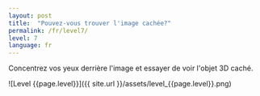 ```yaml
---
layout: post
title:  "Pouvez-vous trouver l'image cachée?"
permalink: /fr/level7/
level: 7
language: fr
---
```

Concentrez vos yeux derrière l'image et essayer de voir l'objet 3D caché.

![Level {{page.level}}]({{ site.url }}/assets/level_{{page.level}}.png)